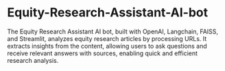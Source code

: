 # Equity-Research-Assistant-AI-bot
The Equity Research Assistant AI bot, built with OpenAI, Langchain, FAISS, and Streamlit, analyzes equity research articles by processing URLs. It extracts insights from the content, allowing users to ask questions and receive relevant answers with sources, enabling quick and efficient research analysis.
